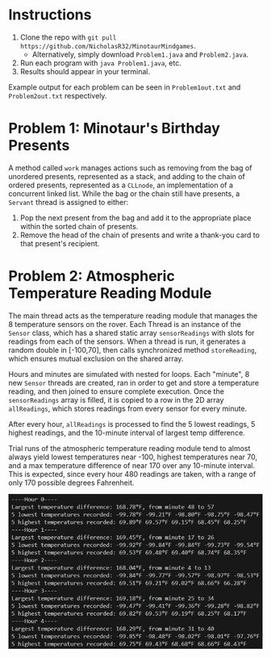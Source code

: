 # Instructions
1. Clone the repo with `git pull https://github.com/NicholasR32/MinotaurMindgames`. 
    - Alternatively, simply download `Problem1.java` and `Problem2.java`.
2. Run each program with `java Problem1.java`, etc.
3. Results should appear in your terminal.

Example output for each problem can be seen in `Problem1out.txt` and `Problem2out.txt` respectively.
# Problem 1: Minotaur's Birthday Presents
A method called `work` manages actions such as removing from the bag of unordered presents, represented as a stack, and adding to the chain of ordered presents, represented as a `CLLnode`, an implementation of a concurrent linked list. While the bag or the chain still have presents, a `Servant` thread is assigned to either:
1. Pop the next present from the bag and add it to the appropriate place within the sorted chain of presents.
2. Remove the head of the chain of presents and write a thank-you card to that present's recipient.

# Problem 2: Atmospheric Temperature Reading Module
The main thread acts as the temperature reading module that manages the 8 temperature sensors on the rover. Each Thread is an instance of the `Sensor` class, which has a shared static array `sensorReadings` with slots for readings from each of the sensors. When a thread is run, it generates a random double in [-100,70], then calls synchronized method `storeReading`, which ensures mutual exclusion on the shared array.

Hours and minutes are simulated with nested for loops. Each "minute", 8 new `Sensor` threads are created, ran in order to get and store a temperature reading, and then joined to ensure complete execution. Once the `sensorReadings` array is filled, it is copied to a row in the 2D array `allReadings`, which stores readings from every sensor for every minute.

After every hour, `allReadings` is processed to find the 5 lowest readings, 5 highest readings, and the 10-minute interval of largest temp difference.

Trial runs of the atmospheric temperature reading module tend to almost always yield lowest temperatures near -100, highest temperatures near 70, and a max temperature difference of near 170 over any 10-minute interval. This is expected, since every hour 480 readings are taken, with a range of only 170 possible degrees Fahrenheit.

![](imgs/output.png)
